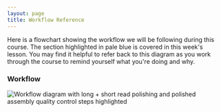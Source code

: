 ```yaml
---
layout: page
title: Workflow Reference
---
```

Here is a flowchart showing the workflow we will be following during this course. The section highlighted in pale blue is covered in this week's lesson. You may find it helpful to refer back to this diagram as you work through the course to remind yourself what you're doing and why.

### Workflow
<img align="center" src="{{ page.root }}/fig/workflow_02_highlight.png" alt="Workflow diagram with long + short read polishing and polished assembly quality control steps highlighted"/>
